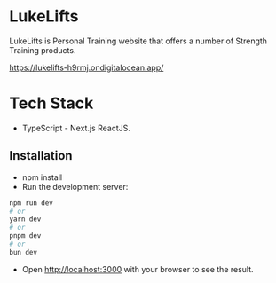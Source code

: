 # LukeLifts
LukeLifts is Personal Training website that offers a number of Strength Training products.

https://lukelifts-h9rmj.ondigitalocean.app/

# Tech Stack
- TypeScript - Next.js ReactJS.

## Installation
- npm install
- Run the development server:

```bash
npm run dev
# or
yarn dev
# or
pnpm dev
# or
bun dev
```

- Open [http://localhost:3000](http://localhost:3000) with your browser to see the result.


